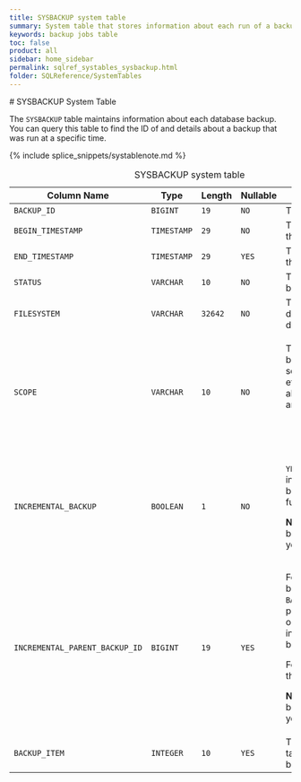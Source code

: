```yaml
---
title: SYSBACKUP system table
summary: System table that stores information about each run of a backup job for the database.
keywords: backup jobs table
toc: false
product: all
sidebar: home_sidebar
permalink: sqlref_systables_sysbackup.html
folder: SQLReference/SystemTables
---
```

<section>
<div class="TopicContent" data-swiftype-index="true" markdown="1">
# SYSBACKUP System Table

The `SYSBACKUP` table maintains information about each database backup.
You can query this table to find the ID of and details about a backup
that was run at a specific time.

{% include splice_snippets/systablenote.md %}

<table>
                <caption>SYSBACKUP system table</caption>
                <col />
                <col />
                <col />
                <col />
                <col />
                <thead>
                    <tr>
                        <th>Column Name</th>
                        <th>Type</th>
                        <th>Length</th>
                        <th>Nullable</th>
                        <th>Contents</th>
                    </tr>
                </thead>
                <tbody>
                    <tr>
                        <td><code>BACKUP_ID </code></td>
                        <td><code>BIGINT</code></td>
                        <td><code>19</code></td>
                        <td><code>NO</code></td>
                        <td>The backup ID</td>
                    </tr>
                    <tr>
                        <td><code>BEGIN_TIMESTAMP </code></td>
                        <td><code>TIMESTAMP</code></td>
                        <td><code>29</code></td>
                        <td><code>NO</code></td>
                        <td>The start time of the backup</td>
                    </tr>
                    <tr>
                        <td><code>END_TIMESTAMP </code></td>
                        <td><code>TIMESTAMP</code></td>
                        <td><code>29</code></td>
                        <td><code>YES</code></td>
                        <td>The end time of the backup</td>
                    </tr>
                    <tr>
                        <td><code>STATUS</code></td>
                        <td><code>VARCHAR</code></td>
                        <td><code>10</code></td>
                        <td><code>NO</code></td>
                        <td>The status of the backup</td>
                    </tr>
                    <tr>
                        <td><code>FILESYSTEM </code></td>
                        <td><code>VARCHAR</code></td>
                        <td><code>32642</code></td>
                        <td><code>NO</code></td>
                        <td>The backup destination directory</td>
                    </tr>
                    <tr>
                        <td><code>SCOPE </code></td>
                        <td><code>VARCHAR</code></td>
                        <td><code>10</code></td>
                        <td><code>NO</code></td>
                        <td>
                            <p class="noSpaceAbove">The scope of the backup: database, schemas, tables, etc. The current allowable values are:</p>
                            <ul>
                                <li><code>D</code> for the entire database</li>
                            </ul>
                        </td>
                    </tr>
                    <tr>
                        <td><code>INCREMENTAL_BACKUP</code></td>
                        <td><code>BOOLEAN</code></td>
                        <td><code>1</code></td>
                        <td><code>NO</code></td>
                        <td>
                            <p><code>YES</code> for incremental backups, <code>NO</code> for full backups</p>
                            <p><strong>NOTE:</strong> Incremental backups are not yet available.</p>
                        </td>
                    </tr>
                    <tr>
                        <td><code>INCREMENTAL_PARENT_BACKUP_ID</code></td>
                        <td><code>BIGINT</code></td>
                        <td><code>19</code></td>
                        <td><code>YES</code></td>
                        <td>
                            <p class="noSpaceAbove">For an incremental backup, this is the  <code>BACKUP_ID</code> of the previous backup on which this incremental backup is based.</p>
                            <p>For full backups, this is <code>-1</code>.</p>
                            <p><strong>NOTE:</strong> Incremental backups are not yet available.</p>
                        </td>
                    </tr>
                    <tr>
                        <td><code>BACKUP_ITEM</code></td>
                        <td><code>INTEGER</code></td>
                        <td><code>10</code></td>
                        <td><code>YES</code></td>
                        <td>The number of tables that were backed up.</td>
                    </tr>
                </tbody>
            </table>
</div>
</section>
